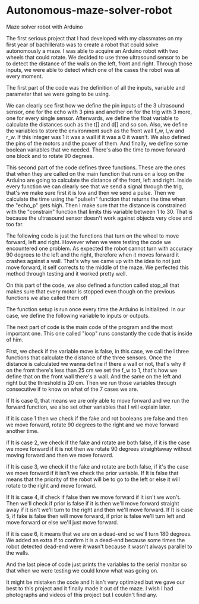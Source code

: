 # Autonomous-maze-solver-robot
Maze solver robot with Arduino

The first serious project that I had developed with my classmates on my first year of bachillerato was to create a robot that could solve autonomously a maze. I was able to acquire an Arduino robot with two wheels that could rotate. We decided to use three ultrasound sensor to be to detect the distance of the walls on the left, front and right. Through those inputs, we were able to detect which one of the cases the robot was at every moment.

The first part of the code was the definition of all the inputs, variable and parameter that we were going to be using.

We can clearly see first how we define the pin inputs of the 3 ultrasound sensor, one for the echo with 3 pins and another on for the trig with 3 more, one for every single sensor.
Afterwards, we define the float variable to calculate the distances such as the t[] and d[] and so son. Also, we define the variables to store the environment such as the front wall f_w, l_w and r_w. If this integer was 1 it was a wall if it was a 0 it wasn't. We also defined the pins of the motors and the power of them. And finally, we define some boolean variables that we needed. There's also the time to move forward one block and to rotate 90 degrees.

This second part of the code defines three functions. These are the ones that when they are called on the main function that runs on a loop on the Arduino are going to calculate the distance of the front, left and right. Inside every function we can clearly see that we send a signal through the trig, that's we make sure first it is low and then we send a pulse. Then we calculate the time using the "pulseIn" function that returns the time when the "echo_p" gets high. Then I make sure that the distance is constrained with the "constrain" function that limits this variable between 1 to 30. That is because the ultrasound sensor doesn't work against objects very close and too far.

The following code is just the functions that turn on the wheel to move forward, left and right. However when we were testing the code we encountered one problem. As expected the robot cannot turn with accuracy 90 degrees to the left and the right, therefore when it moves forward it crashes against a wall. That's why we came up with the idea to not just move forward, it self corrects to the middle of the maze. We perfected this method through testing and it worked pretty well.

On this part of the code, we also defined a function called stop_all that makes sure that every motor is stopped even though on the previous functions we also called them off

The function setup is run once every time the Arduino is initialized. In our case, we define the following variable to inputs or outputs.

The next part of code is the main code of the program and the most important one. This one called "loop" runs constantly the code that is inside of him.

First, we check if the variable move is false, in this case, we call the l three functions that calculate the distance of the three sensors. Once the distance is calculated we wanna define if there a wall or not, that's why if on the front there's less than 25 cm we set the f_w to 1, that's how we define that on the front wall there's a wall. And the same on the left and right but the threshold is 20 cm. Then we run those variables through consecutive if to know on what of the 7 cases we are.

If It is case 0, that means we are only able to move forward and we run the forward function, we also set other variables that I will explain later.

If it is case 1 then we check if the fake and rot booleans are false and then we move forward, rotate 90 degrees to the right and we move forward another time.

if It is case 2, we check if the fake and rotate are both false, if it is the case we move forward if it is not then we rotate 90 degrees straightaway without moving forward and then we move forward.

if It is case 3, we check if the fake and rotate are both false, if it's the case we move forward if it isn't we check the prior variable. If It is false that means that the priority of the robot will be to go to the left or else it will rotate to the right and move forward.

If It is case 4, if check if false then we move forward if It isn't we won't. Then we'll check if prior is false if it is then we'll move forward straight away if it isn't we'll turn to the right and then we'll move forward.
If It is case 5, if fake is false then will move forward, if prior is false we'll turn left and move forward or else we'll just move forward.

If it is case 6, it means that we are on a dead-end so we'll turn 180 degrees. We added an extra if to confirm it is a dead-end because some times the robot detected dead-end were it wasn't because it wasn't always parallel to the walls.

And the last piece of code just prints the variables to the serial monitor so that when we were testing we could know what was going on.

It might be mistaken the code and It isn't very optimized but we gave our best to this project and it finally made it out of the maze. I wish I had photographs and videos of this project but I couldn't find any.
